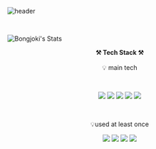 ![header](https://capsule-render.vercel.app/api?type=waving&color=auto&height=300&section=header&text=welcome&fontSize=90&animation=fadeIn&fontAlignY=38&desc=Bongjoki's%20GitHub%20Profile&descAlignY=51&descAlign=62)

<br>

![Bongjoki's Stats](https://github-readme-stats.vercel.app/api?username=bongjoki)

<p align="center">
    <Strong>⚒️ Tech Stack ⚒️</Strong>
  <br>
  <br>
    💡 main tech
</p>
<br>

<p align="center" display="inline-block">
  <img src="https://img.shields.io/badge/html-E34F26?style=for-the-badge&logo=html5&logoColor=white">
  <img src="https://img.shields.io/badge/css-1572B6?style=for-the-badge&logo=css3&logoColor=white">
  <img src="https://img.shields.io/badge/javascript-F7DF1E?style=for-the-badge&logo=javascript&logoColor=white">
  <img src="https://img.shields.io/badge/Vue.js-4FC08D?style=for-the-badge&logo=Vue.js&logoColor=white">
  <img src="https://img.shields.io/badge/Nuxt.js-00DC82?style=for-the-badge&logo=Nuxt.js&logoColor=white">
</p><br>

<p align="center">
    💡used at least once
</p>

<p align="center" display="inline-block">
  <img src="https://img.shields.io/badge/Typescript-3178C6?style=for-the-badge&logo=Typescript&logoColor=white">
  <img src="https://img.shields.io/badge/React.js-61DAFB?style=for-the-badge&logo=React&logoColor=white">
  <img src="https://img.shields.io/badge/Node.js-339933?style=for-the-badge&logo=Node.js&logoColor=white">
<!--   <img src="https://img.shields.io/badge/JAVA-007396?style=for-the-badge&logo=java&logoColor=white"> 
  <img src="https://img.shields.io/badge/Spring-6DB33F?style=for-the-badge&logo=Spring&logoColor=white">
  <img src="https://img.shields.io/badge/SpringBoot-6DB33F?style=for-the-badge&logo=SpringBoot&logoColor=white">
  <img src="https://img.shields.io/badge/Mysql-4479A1?style=for-the-badge&logo=mysql&logoColor=white"> -->
  <img src="https://img.shields.io/badge/MongoDB-4479A1?style=for-the-badge&logo=MongoDB&logoColor=white">
</p>

<br>
<!--
**bongjoki/bongjoki** is a ✨ _special_ ✨ repository because its `README.md` (this file) appears on your GitHub profile.

Here are some ideas to get you started:

- 🔭 I’m currently working on ...
- 🌱 I’m currently learning ...
- 👯 I’m looking to collaborate on ...
- 🤔 I’m looking for help with ...
- 💬 Ask me about ...
- 📫 How to reach me: ...
- 😄 Pronouns: ...
- ⚡ Fun fact: ...
-->
